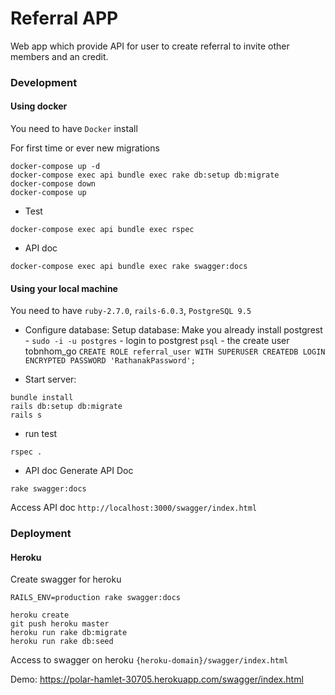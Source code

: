 # Referral APP

Web app which provide API for user to create referral to invite other members and an credit.

### Development
#### Using docker
You need to have `Docker` install

For first time or ever new migrations
```
docker-compose up -d
docker-compose exec api bundle exec rake db:setup db:migrate
docker-compose down
docker-compose up
```

- Test
```
docker-compose exec api bundle exec rspec
```

- API doc
```
docker-compose exec api bundle exec rake swagger:docs
```

#### Using your local machine
You need to have `ruby-2.7.0`,  `rails-6.0.3`, `PostgreSQL 9.5`

- Configure database:
Setup database: Make you already install postgrest - `sudo -i -u postgres` - login to postgrest `psql` - the create user tobnhom_go
`CREATE ROLE referral_user WITH SUPERUSER CREATEDB LOGIN ENCRYPTED PASSWORD 'RathanakPassword';`

- Start server:
```
bundle install
rails db:setup db:migrate
rails s
```

- run test
```
rspec .
```

- API doc
Generate API Doc
```
rake swagger:docs
```
Access API doc
`http://localhost:3000/swagger/index.html`

### Deployment
#### Heroku
Create swagger for heroku
```
RAILS_ENV=production rake swagger:docs
```

```
heroku create
git push heroku master
heroku run rake db:migrate
heroku run rake db:seed
```
Access to swagger on heroku `{heroku-domain}/swagger/index.html`

Demo: https://polar-hamlet-30705.herokuapp.com/swagger/index.html
